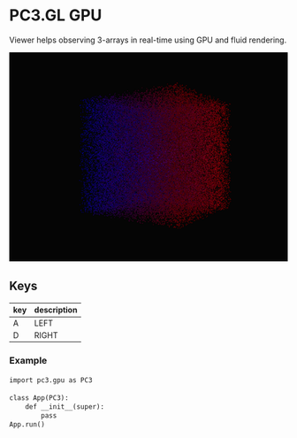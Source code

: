 # PC3.GL GPU
Viewer helps observing 3-arrays in real-time using GPU and fluid rendering.

![pc3 viewer](./pc3.gl.png "pc3 viewer")

## Keys
| key   | description | 
| ------------ | ------------ |
|A    | LEFT      | 
|D    | RIGHT     | 

### Example
```
import pc3.gpu as PC3

class App(PC3):
    def __init__(super):
        pass
App.run()

```

